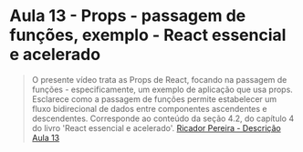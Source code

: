 # Aula 13 - Props - passagem de funções, exemplo - React essencial e acelerado


> O presente vídeo trata as Props de React, focando na passagem de funções - especificamente, um exemplo de aplicação que usa props. Esclarece como a passagem de funções permite estabelecer um fluxo bidirecional de dados entre componentes ascendentes e descendentes. Corresponde ao conteúdo da seção 4.2, do capítulo 4 do livro 'React essencial e acelerado'.
[Ricador Pereira - Descrição Aula 13](https://www.youtube.com/watch?v=FgGBzl9kZXw&t=694s&ab_channel=ModelagemOrientadaaObjetoscomUML)


